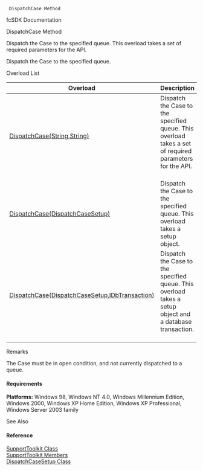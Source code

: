 ﻿     DispatchCase Method                                                   

fcSDK Documentation

DispatchCase Method

Dispatch the Case to the specified queue. This overload takes a set of required parameters for the API.

Dispatch the Case to the specified queue.

Overload List

| Overload | Description |
| --- | --- |
| [DispatchCase(String,String)](FChoice.Toolkits.Clarify~FChoice.Toolkits.Clarify.Support.SupportToolkit~DispatchCase(String,String).md) | Dispatch the Case to the specified queue. This overload takes a set of required parameters for the API.   |
| [DispatchCase(DispatchCaseSetup)](FChoice.Toolkits.Clarify~FChoice.Toolkits.Clarify.Support.SupportToolkit~DispatchCase(DispatchCaseSetup).md) | Dispatch the Case to the specified queue. This overload takes a setup object.   |
| [DispatchCase(DispatchCaseSetup,IDbTransaction)](FChoice.Toolkits.Clarify~FChoice.Toolkits.Clarify.Support.SupportToolkit~DispatchCase(DispatchCaseSetup,IDbTransaction).md) | Dispatch the Case to the specified queue. This overload takes a setup object and a database transaction.   |

Remarks

The Case must be in open condition, and not currently dispatched to a queue.

#### Requirements

**Platforms:** Windows 98, Windows NT 4.0, Windows Millennium Edition, Windows 2000, Windows XP Home Edition, Windows XP Professional, Windows Server 2003 family

See Also

#### Reference

[SupportToolkit Class](FChoice.Toolkits.Clarify~FChoice.Toolkits.Clarify.Support.SupportToolkit.md)  
[SupportToolkit Members](FChoice.Toolkits.Clarify~FChoice.Toolkits.Clarify.Support.SupportToolkit_members.md)  
[DispatchCaseSetup Class](FChoice.Toolkits.Clarify~FChoice.Toolkits.Clarify.Support.DispatchCaseSetup.md)